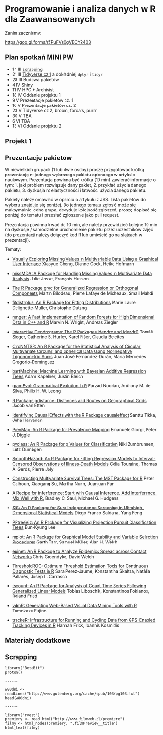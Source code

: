 # Programowanie i analiza danych w R dla Zaawansowanych

Zanim zaczniemy:

https://goo.gl/forms/rZPuFVsXgVECY2403


Plan spotka&#324; MINI PW
-------------------------

* 14 III [scrapping](https://pbiecek.gitbooks.io/przewodnik/content/Programowanie/jak_wczytywac_korpusy_tekstu.html)
* 21 III [Tidyverse cz 1](https://pbiecek.gitbooks.io/przewodnik/content/Programowanie/czyscic_przetwarzac.html) a dokładniej `dplyr` i `tidyr`
* 28 III Budowa pakietów
* 4 IV Shiny
* 11 IV HPC + Archivist
* 18 IV Oddanie projektu 1
* 9 V Prezentacje pakietów cz. 1
* 16 V Prezentacje pakietów cz. 2
* 23 V Tidyverse cz 2, broom, forcats, purrr
* 30 V TBA
* 6 VI TBA
* 13 VI Oddanie projektu 2


Projekt 1
---------


Prezentacje pakietów
--------------------

W niewielkich grupach (1 lub dwie osoby) proszę przygotowac krótką prezentację nt jednego wybranego pakietu opisnaego w artykule naukowym. Prezentacja powinna być krótka (10 min) zawierać informacje o tym: 1. jaki problem rozwiązuje dany pakiet, 2. przykład użycia danego pakietu, 3. dyskusja nt elastyczności i łatwości użycia danego pakietu.

Pakiety należy omawiać w oparciu o artykułu z JSS. Lista pakietów do wyboru znajduje się poniżej. Do jednego tematu zgłosić może się maksymalnie jedna grupa, decyduje kolejność zgłoszeń, proszę dopisać się poniżęj do tematu i przesłać zgłoszenie jako pull request.

Prezentacja powinna trwać do 10 min, ale należy przewidzieć kolejne 10 min na dyskusje / samodzielne uruchomienie pakietu przez uczestników zajęć (do prezentacji należy dołączyć kod R lub umieścić go na slajdach w prezentacji).

Tematy:

* [Visually Exploring Missing Values in Multivariable Data Using a Graphical User Interface](https://www.jstatsoft.org/article/view/v068i06) Xiaoyue Cheng, Dianne Cook, Heike Hofmann

* [missMDA: A Package for Handling Missing Values in Multivariate Data Analysis](https://www.jstatsoft.org/article/view/v070i01) Julie Josse, François Husson

* [The R Package groc for Generalized Regression on Orthogonal Components](https://www.jstatsoft.org/article/view/v065i01) Martin Bilodeau, Pierre Lafaye de Micheaux, Smail Mahdi

* [fitdistrplus: An R Package for Fitting Distributions](https://www.jstatsoft.org/article/view/v064i04) Marie Laure Delignette-Muller, Christophe Dutang

* [ranger: A Fast Implementation of Random Forests for High Dimensional Data in C++ and R](https://www.jstatsoft.org/article/view/v077i01) Marvin N. Wright, Andreas Ziegler

* [Interactive Dendrograms: The R Packages idendro and idendr0](https://www.jstatsoft.org/article/view/v076i10) Tomáš Sieger, Catherine B. Hurley, Karel Fišer, Claudia Beleites

* [CircNNTSR: An R Package for the Statistical Analysis of Circular, Multivariate Circular, and Spherical Data Using Nonnegative Trigonometric Sums](https://www.jstatsoft.org/article/view/v070i06) Juan José Fernández-Durán, María Mercedes Gregorio-Domínguez

* [bartMachine: Machine Learning with Bayesian Additive Regression Trees](https://www.jstatsoft.org/article/view/v070i04) Adam Kapelner, Justin Bleich

* [gramEvol: Grammatical Evolution in R](https://www.jstatsoft.org/article/view/v071i01) Farzad Noorian, Anthony M. de Silva, Philip H. W. Leong

* [R Package gdistance: Distances and Routes on Geographical Grids](https://www.jstatsoft.org/article/view/v076i13) Jacob van Etten

* [Identifying Causal Effects with the R Package causaleffect](https://www.jstatsoft.org/article/view/v076i12) Santtu Tikka, Juha Karvanen

* [PrevMap: An R Package for Prevalence Mapping](https://www.jstatsoft.org/article/view/v078i08) Emanuele Giorgi, Peter J. Diggle

* [pvclass: An R Package for p Values for Classification](https://www.jstatsoft.org/article/view/v078i04) Niki Zumbrunnen, Lutz Dümbgen

* [SmoothHazard: An R Package for Fitting Regression Models to Interval-Censored Observations of Illness-Death Models](https://www.jstatsoft.org/article/view/v079i07)
Célia Touraine, Thomas A. Gerds, Pierre Joly

* [Constructing Multivariate Survival Trees: The MST Package for R](https://www.jstatsoft.org/article/view/v083i12) Peter Calhoun, Xiaogang Su, Martha Nunn, Juanjuan Fan

* [A Recipe for inferference: Start with Causal Inference. Add Interference. Mix Well with R.](https://www.jstatsoft.org/article/view/v082i02) Bradley C. Saul, Michael G. Hudgens

* [SIS: An R Package for Sure Independence Screening in Ultrahigh-Dimensional Statistical Models](https://www.jstatsoft.org/article/view/v083i02) Diego Franco Saldana, Yang Feng

* [PPtreeViz: An R Package for Visualizing Projection Pursuit Classification Trees](https://www.jstatsoft.org/article/view/v083i08) Eun-Kyung Lee

* [mplot: An R Package for Graphical Model Stability and Variable Selection Procedures](https://www.jstatsoft.org/article/view/v083i09) Garth Tarr, Samuel Müller, Alan H. Welsh

* [epinet: An R Package to Analyze Epidemics Spread across Contact Networks](https://www.jstatsoft.org/article/view/v083i11) Chris Groendyke, David Welch

* [ThresholdROC: Optimum Threshold Estimation Tools for Continuous Diagnostic Tests in R](https://www.jstatsoft.org/article/view/v082i04) Sara Perez-Jaume, Konstantina Skaltsa, Natàlia Pallarès, Josep L. Carrasco

* [tscount: An R Package for Analysis of Count Time Series Following Generalized Linear Models](https://www.jstatsoft.org/article/view/v082i05) Tobias Liboschik, Konstantinos Fokianos, Roland Fried

* [vdmR: Generating Web-Based Visual Data Mining Tools with R](https://www.jstatsoft.org/article/view/v082i06) Tomokazu Fujino

* [trackeR: Infrastructure for Running and Cycling Data from GPS-Enabled Tracking Devices in R](https://www.jstatsoft.org/article/view/v082i07) Hannah Frick, Ioannis Kosmidis





Materiały dodatkowe
-------------------

## Scrapping

```
library("BetaBit")
proton()

------

w80dni <- readLines("http://www.gutenberg.org/cache/epub/103/pg103.txt")
head(w80dni)

------

library("rvest")
premiery <- read_html("http://www.filmweb.pl/premiere")
filmy <- html_nodes(premiery, ".filmPreview__title")
html_text(filmy)
```
